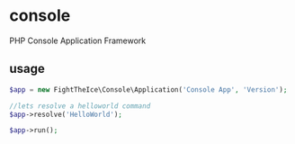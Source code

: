 # console
PHP Console Application Framework


## usage
```php
$app = new FightTheIce\Console\Application('Console App', 'Version');

//lets resolve a helloworld command
$app->resolve('HelloWorld');

$app->run();
```